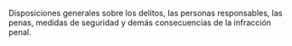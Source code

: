 Disposiciones generales sobre los delitos, las personas responsables, las penas, medidas de seguridad y demás consecuencias de la infracción penal.